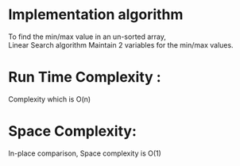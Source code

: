 
# Implementation algorithm
To find the min/max value in an un-sorted array, <br>
Linear Search algorithm
Maintain 2 variables for the min/max values.


# Run Time Complexity :
Complexity which is O(n) <br>
# Space Complexity: 
In-place comparison, Space complexity is O(1)

